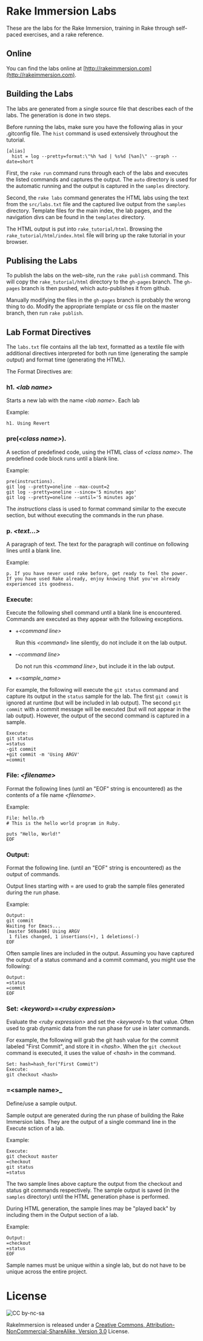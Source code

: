 # Rake Immersion Labs

These are the labs for the Rake Immersion, training in Rake through
self-paced exercises, and a rake reference.

## Online

You can find the labs online at
[http://rakeimmersion.com](http://rakeimmersion.com).

## Building the Labs

The labs are generated from a single source file that describes
each of the labs.  The generation is done in two steps.

Before running the labs, make sure you have the following alias
in your .gitconfig file.  The `hist` command is used extensively
throughout the tutorial.

    [alias]
      hist = log --pretty=format:\"%h %ad | %s%d [%an]\" --graph --date=short

First, the `rake run` command runs through each of the labs and
executes the listed commands and captures the output.  The `auto`
directory is used for the automatic running and the output is captured
in the `samples` directory.

Second, the `rake labs` command generates the HTML labs using the text
from the `src/labs.txt` file and the captured live output from the
`samples` directory.  Template files for the main index, the lab
pages, and the navigation divs can be found in the `templates`
directory.

The HTML output is put into `rake_tutorial/html`.  Browsing the
`rake_tutorial/html/index.html` file will bring up the rake tutorial in
your browser.

## Publising the Labs

To publish the labs on the web-site, run the `rake publish` command.
This will copy the `rake_tutorial/html` directory to the `gh-pages`
branch. The `gh-pages` branch is then pushed, which auto-publishes it
from github.

Manually modifying the files in the `gh-pages` branch is probably the
wrong thing to do.  Modify the appropriate template or css file on the
master branch, then run `rake publish`.

## Lab Format Directives

The `labs.txt` file contains all the lab text, formatted as a textile
file with additional directives interpreted for both run time
(generating the sample output) and format time (generating the HTML).

The Format Directives are:

### h1. _\<lab name\>_

Starts a new lab with the name _\<lab name\>_.  Each lab 

Example:

    h1. Using Revert

### pre(_\<class name\>_).

A section of predefined code, using the HTML class of _\<class
name\>_.  The predefined code block runs until a blank line.

Example:

    pre(instructions).
    git log --pretty=oneline --max-count=2
    git log --pretty=oneline --since='5 minutes ago'
    git log --pretty=oneline --until='5 minutes ago'

The *instructions* class is used to format command similar to the
execute section, but without executing the commands in the run phase.

### p. _\<text...\>_

A paragraph of text.  The text for the paragraph will continue on
following lines until a blank line.

Example:

    p. If you have never used rake before, get ready to feel the power.
    If you have used Rake already, enjoy knowing that you've already
    experienced its goodness.

### Execute:

Execute the following shell command until a blank line is encountered.
Commands are executed as they appear with the following exceptions.

* +_\<command line\>_

  Run this _\<command\>_ line silently, do not include it on the lab
  output.

* -_\<command line\>_

  Do not run this _\<command line\>_, but include it in the lab
  output.

* =*\<sample_name\>*

For example, the following will execute the `git status` command and
capture its output in the `status` sample for the lab.  The first `git
commit` is ignored at runtime (but will be included in lab output).
The second `git commit` with a commit message will be executed (but
will not appear in the lab output).  However, the output of the second
command is captured in a sample.

    Execute:
    git status
    =status
    -git commit
    +git commit -m 'Using ARGV'
    =commit

### File: _\<filename\>_

Format the following lines (until an "EOF" string is encountered) as
the contents of a file name _\<filename\>_.

Example:

    File: hello.rb
    # This is the hello world program in Ruby.
    
    puts "Hello, World!"
    EOF

### Output:

Format the following line.  (until an "EOF" string is encountered) as
the output of commands.

Output lines starting with = are used to grab the sample files
generated during the run phase.

Example:

    Output:
    git commit
    Waiting for Emacs...
    [master 569aa96] Using ARGV
     1 files changed, 1 insertions(+), 1 deletions(-)
    EOF

Often sample lines are included in the output.  Assuming you have
captured the output of a status command and a commit command, you
might use the following:

    Output:
    =status
    =commit
    EOF

### Set: _\<keyword\>_=_\<ruby expression\>_

Evaluate the _\<ruby expression\>_ and set the _\<keyword\>_ to that
value.  Often used to grab dynamic data from the run phase for use in
later commands.

For example, the following will grab the git hash value for the commit
labeled "First Commit", and store it in _\<hash\>_.  When the `git
checkout` command is executed, it uses the value of _\<hash\>_ in the
command.

    Set: hash=hash_for("First Commit")
    Execute:
    git checkout <hash>

### =\<sample name\>_

Define/use a sample output.

Sample output are generated during the run phase of building the Rake
Immersion labs.  They are the output of a single command line in the
Execute sction of a lab.

Example:

    Execute:
    git checkout master
    =checkout
    git status
    =status

The two sample lines above capture the output from the checkout and
status git commands respectively.  The sample output is saved (in the
`samples` directory) until the HTML generation phase is performed.

During HTML generation, the sample lines may be "played back" by
including them in the Output section of a lab.

Example:

    Output:
    =checkout
    =status
    EOF

Sample names must be unique within a single lab, but do not have to be
unique across the entire project.

# License

![CC by-nc-sa](http://i.creativecommons.org/l/by-nc-sa/3.0/88x31.png)

RakeImmersion is released under a
[Creative Commons, Attribution-NonCommercial-ShareAlike, Version 3.0](http://creativecommons.org/licenses/by-nc-sa/3.0/)
License.
